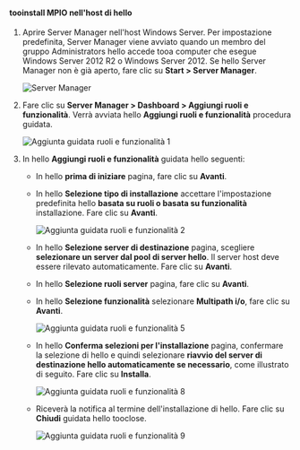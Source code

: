 #### <a name="tooinstall-mpio-on-hello-host"></a>tooinstall MPIO nell'host di hello
1. Aprire Server Manager nell'host Windows Server. Per impostazione predefinita, Server Manager viene avviato quando un membro del gruppo Administrators hello accede tooa computer che esegue Windows Server 2012 R2 o Windows Server 2012. Se hello Server Manager non è già aperto, fare clic su **Start > Server Manager**.
   
    ![Server Manager](./media/storsimple-install-mpio-windows-server/IC740997.png)
2. Fare clic su **Server Manager > Dashboard > Aggiungi ruoli e funzionalità**. Verrà avviata hello **Aggiungi ruoli e funzionalità** procedura guidata.
   
    ![Aggiunta guidata ruoli e funzionalità 1](./media/storsimple-install-mpio-windows-server/IC740998.png)
3. In hello **Aggiungi ruoli e funzionalità** guidata hello seguenti:
   
   * In hello **prima di iniziare** pagina, fare clic su **Avanti**.
   * In hello **Selezione tipo di installazione** accettare l'impostazione predefinita hello **basata su ruoli o basata su funzionalità** installazione. Fare clic su **Avanti**.
     
       ![Aggiunta guidata ruoli e funzionalità 2](./media/storsimple-install-mpio-windows-server/IC740999.png)
   * In hello **Selezione server di destinazione** pagina, scegliere **selezionare un server dal pool di server hello**. Il server host deve essere rilevato automaticamente. Fare clic su **Avanti**.
   * In hello **Selezione ruoli server** pagina, fare clic su **Avanti**.
   * In hello **Selezione funzionalità** selezionare **Multipath i/o**, fare clic su **Avanti**.
     
       ![Aggiunta guidata ruoli e funzionalità 5](./media/storsimple-install-mpio-windows-server/IC741000.png)
   * In hello **Conferma selezioni per l'installazione** pagina, confermare la selezione di hello e quindi selezionare **riavvio del server di destinazione hello automaticamente se necessario**, come illustrato di seguito. Fare clic su **Installa**.
     
       ![Aggiunta guidata ruoli e funzionalità 8](./media/storsimple-install-mpio-windows-server/IC741001.png)
   * Riceverà la notifica al termine dell'installazione di hello. Fare clic su **Chiudi** guidata hello tooclose.
     
       ![Aggiunta guidata ruoli e funzionalità 9](./media/storsimple-install-mpio-windows-server/IC741002.png)

